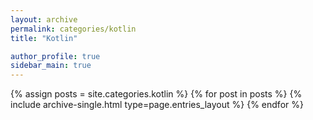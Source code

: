 ```yaml
---
layout: archive
permalink: categories/kotlin
title: "Kotlin"

author_profile: true
sidebar_main: true
---
```


{% assign posts = site.categories.kotlin %}
{% for post in posts %} {% include archive-single.html type=page.entries_layout %} {% endfor %}